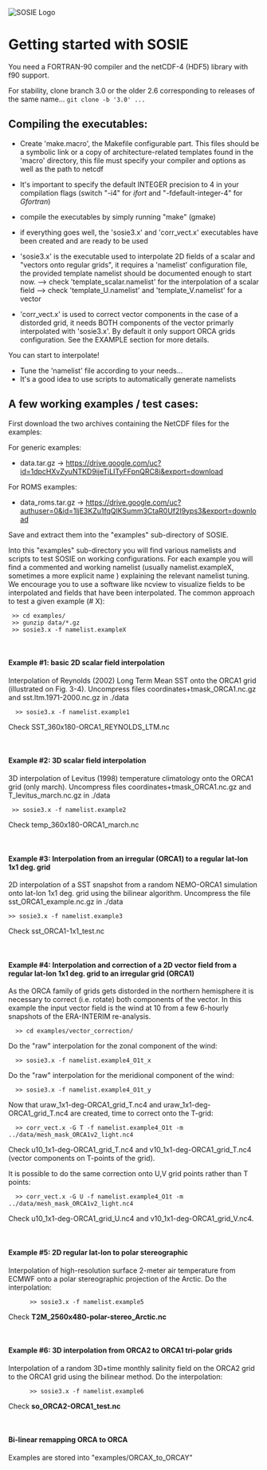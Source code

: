 

![SOSIE Logo](https://brodeau.github.io/sosie/sosie_files/sosie_300.svg)


# Getting started with SOSIE

<!-- (Also check the online SOSIE doc for more info on the interpolation method:
https://brodeau.github.io/sosie/) -->

You need a FORTRAN-90 compiler and the netCDF-4 (HDF5) library with f90 support.

For stability, clone branch 3.0 or the older 2.6 corresponding to releases of the same name...
`git clone -b '3.0' ...`



Compiling the executables:
--

 * Create 'make.macro', the Makefile configurable part. This files should be a symbolic
   link or a copy of architecture-related templates found in the 'macro' directory,
   this file must specify your compiler and options as well as the path to netcdf

 * It's important to specify the default INTEGER precision to 4 in your compilation flags (switch "-i4" for *ifort* and "-fdefault-integer-4" for *Gfortran*)

 * compile the executables by simply running "make" (gmake)

 * if everything goes well, the 'sosie3.x' and 'corr\_vect.x'
   executables have been created and are ready to be used

 * 'sosie3.x' is the executable used to interpolate 2D fields of a scalar and
   "vectors onto regular grids", it requires a 'namelist' configuration file,
   the provided template namelist should be documented enough to start now.
        --> check 'template\_scalar.namelist' for the interpolation of a scalar field
        --> check 'template\_U.namelist' and 'template\_V.namelist' for a vector

 * 'corr\_vect.x' is used to correct vector components in the case of a distorded
   grid, it needs BOTH components of the vector primarly interpolated with
   'sosie3.x'. By default it only support ORCA grids configuration.
   See the EXAMPLE section for more details.

 You can start to interpolate!
 * Tune the 'namelist' file according to your needs...
 * It's a good idea to use scripts to automatically generate namelists



A few working examples / test cases:
--

First download the two archives containing the NetCDF files for the examples:

For generic examples:
* data.tar.gz      &rarr; https://drive.google.com/uc?id=1dpcHXvZyuNTKD9ijeTiLITyFFpnQRC8i&export=download

For ROMS examples:
* data_roms.tar.gz &rarr; https://drive.google.com/uc?authuser=0&id=1ljE3KZu1fqQlKSumm3CtaR0Uf2I9yps3&export=download

Save and extract them into the "examples" sub-directory of SOSIE.

Into this "examples" sub-directory you will find various namelists and scripts
to test SOSIE on working configurations.  For each example you will find a
commented and working namelist (usually namelist.exampleX, sometimes a more
explicit name ) explaining the relevant namelist tuning.  We encourage you to
use a software like ncview to visualize fields to be interpolated and fields
that have been interpolated.
The common approach to test a given example (# X):

     >> cd examples/
     >> gunzip data/*.gz
     >> sosie3.x -f namelist.exampleX

&nbsp;

#### Example #1: basic 2D scalar field interpolation
Interpolation of Reynolds (2002) Long Term Mean SST onto the ORCA1 grid
(illustrated on Fig. 3-4). Uncompress files coordinates+tmask\_ORCA1.nc.gz and
sst.ltm.1971-2000.nc.gz in ./data

      >> sosie3.x -f namelist.example1

Check SST\_360x180-ORCA1\_REYNOLDS\_LTM.nc

&nbsp;

#### Example #2: 3D scalar field interpolation

3D interpolation of Levitus (1998) temperature climatology onto the ORCA1 grid
(only march). Uncompress files coordinates+tmask\_ORCA1.nc.gz and
T\_levitus\_march.nc.gz in ./data

     >> sosie3.x -f namelist.example2
Check temp\_360x180-ORCA1\_march.nc

&nbsp;

#### Example #3: Interpolation from an irregular (ORCA1) to a regular lat-lon 1x1 deg. grid

2D interpolation of a SST snapshot from a random NEMO-ORCA1 simulation onto
lat-lon 1x1 deg. grid using the bilinear algorithm. Uncompress the file
sst\_ORCA1\_example.nc.gz in ./data

    >> sosie3.x -f namelist.example3
Check sst\_ORCA1-1x1\_test.nc

&nbsp;

#### Example #4: Interpolation and correction of a 2D vector field from a regular lat-lon 1x1 deg. grid to an irregular grid (ORCA1)

As the ORCA family of grids gets distorded in the northern hemisphere it is
necessary to correct (i.e. rotate) both components of the vector. In this
example the input vector field is the wind at 10 from a few 6-hourly snapshots
of the ERA-INTERIM re-analysis.

      >> cd examples/vector_correction/
Do the "raw" interpolation for the zonal component of the wind:

      >> sosie3.x -f namelist.example4_O1t_x
Do the "raw" interpolation for the meridional component of the wind:

      >> sosie3.x -f namelist.example4_O1t_y
Now that uraw_1x1-deg-ORCA1_grid_T.nc4 and uraw_1x1-deg-ORCA1_grid_T.nc4 are created, time to correct onto the T-grid:

      >> corr_vect.x -G T -f namelist.example4_O1t -m ../data/mesh_mask_ORCA1v2_light.nc4
Check u10_1x1-deg-ORCA1_grid_T.nc4 and v10_1x1-deg-ORCA1_grid_T.nc4 (vector components on T-points of the grid).

It is possible to do the same correction onto U,V grid points rather than T points:

      >> corr_vect.x -G U -f namelist.example4_O1t -m ../data/mesh_mask_ORCA1v2_light.nc4
Check u10_1x1-deg-ORCA1_grid_U.nc4 and v10_1x1-deg-ORCA1_grid_V.nc4.



&nbsp;

#### Example #5: 2D regular lat-lon to polar stereographic
Interpolation of high-resolution surface 2-meter air temperature from ECMWF onto a polar stereographic projection of the Arctic.
Do the interpolation:

          >> sosie3.x -f namelist.example5

Check **T2M_2560x480-polar-stereo_Arctic.nc**


&nbsp;

#### Example #6: 3D interpolation from ORCA2 to ORCA1 tri-polar grids
Interpolation of a random 3D+time monthly salinity field on the ORCA2 grid to the ORCA1 grid using the bilinear method.
Do the interpolation:

          >> sosie3.x -f namelist.example6

Check **so_ORCA2-ORCA1_test.nc**

&nbsp;

#### Bi-linear remapping ORCA to ORCA 

Examples are stored into "examples/ORCAX_to_ORCAY"
